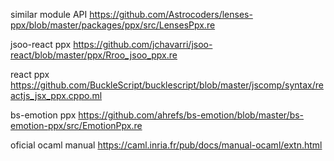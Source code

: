 similar module API
https://github.com/Astrocoders/lenses-ppx/blob/master/packages/ppx/src/LensesPpx.re

jsoo-react ppx
https://github.com/jchavarri/jsoo-react/blob/master/ppx/Rroo_jsoo_ppx.re

react ppx
https://github.com/BuckleScript/bucklescript/blob/master/jscomp/syntax/reactjs_jsx_ppx.cppo.ml

bs-emotion ppx
https://github.com/ahrefs/bs-emotion/blob/master/bs-emotion-ppx/src/EmotionPpx.re

oficial ocaml manual
https://caml.inria.fr/pub/docs/manual-ocaml/extn.html
